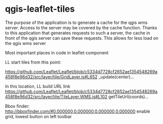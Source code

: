 # qgis-leaflet-tiles
The purpose of the application is to generate a cache for the qgis wms server. Access to the server may be covered by the cache function. Thanks to this application that generates requests to such a server, the cache in front of the qgis server can save these requests.
This allows for less load on the qgis wms server


Most important places in code in leaflet component

LL start tiles from this point:

https://github.com/Leaflet/Leaflet/blob/c5334d7728cf2652ae1354548269a458f8e96d32/src/layer/tile/GridLayer.js#L652
_update(center)...

In this location, LL build URL link
https://github.com/Leaflet/Leaflet/blob/c5334d7728cf2652ae1354548269a458f8e96d32/src/layer/tile/TileLayer.WMS.js#L102
getTileUrl(coords)...

Bbox finder:
http://bboxfinder.com/#0.000000,0.000000,0.000000,0.000000
enable grid, lowest button on left toolbar
